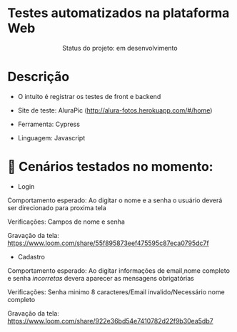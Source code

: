 # Testes automatizados na plataforma Web

<p align="center">
  Status do projeto: em desenvolvimento
</p>

# Descrição

- O intuito é registrar os testes de front e backend

- Site de teste: AluraPic (http://alura-fotos.herokuapp.com/#/home)

- Ferramenta: Cypress 

- Linguagem: Javascript

# :hammer: Cenários testados no momento:
- Login 

Comportamento esperado: Ao digitar o nome e a senha o usuário deverá ser direcionado para proxima tela

Verificações: Campos de nome e senha 

Gravação da tela: https://www.loom.com/share/55f895873eef475595c87eca0795dc7f

- Cadastro 

Comportamento esperado: Ao digitar informações de email,nome completo e senha *incorretas* devera aparecer as mensagens obrigatórias 

Verificações: Senha minimo 8 caracteres/Email invalido/Necessário nome completo

Gravação da tela: https://www.loom.com/share/922e36bd54e7410782d22f9b30ea5db7
